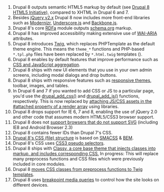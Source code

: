 1. Drupal 8 outputs semantic HTML5 markup by default (see [Drupal 8 HTML5 Initiative](https://www.drupal.org/community-initiatives/drupal-core/html5)), compared to XHTML in Drupal 6 and 7.
2. Besides [jQuery v2.x](http://jquery.com/) Drupal 8 now includes more front-end libraries such as [Modernizr](http://modernizr.com/), [Underscore.js](http://underscorejs.org/) and [Backbone.js](http://backbonejs.org/).
3. Drupal 8's core [RDFa](https://www.drupal.org/documentation/modules/rdf) module outputs [schema.org](http://schema.org) markup.
4. Drupal 8 has improved accessibility making extensive use of [WAI-ARIA](https://www.drupal.org/node/1179668) attributes.
5. Drupal 8 introduces [Twig](/theme-guide/8/twig), which replaces PHPTemplate as the default theme engine. This means the `theme_*` functions and PHP-based `*.tpl.php` files have been replaced by `*.html.twig` templates ().
6. Drupal 8 enables by default features that improve performance such as [CSS and JavaScript aggregation](/node/2259531).
7. Drupal 8 ships with new UI elements that you use in your own admin screens, including modal dialogs and drop buttons.
8. Drupal 8 ships with responsive features such as [responsive themes](https://www.drupal.org/node/1388492), toolbar, images, and tables.
9. In Drupal 6 and 7 if you wanted to add CSS or JS to a particular page, you'd use the [drupal\_add\_css()](https://api.drupal.org/api/drupal/includes!common.inc/function/drupal%5Fadd%5Fcss/7) and [drupal\_add\_js()](https://api.drupal.org/api/drupal/includes!common.inc/function/drupal%5Fadd%5Fjs/7) functions, respectively. This is now replaced by [attaching JS/CSS assets in the #attached property of a render array](/theme-guide/8/adding-javascript) using libraries.
10. Drupal 8 drops support for IE 6, 7 and 8, enabling the use of jQuery 2.0 and other code that assumes modern HTML5/CSS3 browser support.
11. Drupal 8 does not [support browsers that do not support SVG](/node/2298227) (including IE8 and Android Browser 2.3)
12. Drupal 8 contains fewer IDs than Drupal 7's CSS.
13. [Drupal 8's CSS (file) structure](/node/1887918) is based on [SMACSS](http://smacss.com/ "Scalable and Modular Architecture for CSS") & [BEM](http://bem.info/ "Block, Element, Modifier").
14. Drupal 8's CSS uses [CSS3 pseudo selectors](/node/2178215).
15. Drupal 8 ships with [Classy, a core base theme that injects classes into markup, and includes corresponding CSS.](/theme-guide/8/classy) In progress: This will replace many preprocess functions and CSS files which were previously included in core modules.
16. Drupal 8 [moves CSS classes from preprocess functions to Twig templates](/node/2325067).
17. Drupal 8 uses [breakpoint media queries](/documentation/modules/breakpoint) to control how the site looks on different devices.